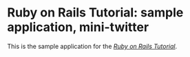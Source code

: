 # Ruby on Rails Tutorial: sample application, mini-twitter

This is the sample application for
the [*Ruby on Rails Tutorial*](http://railstutorial.org/).
